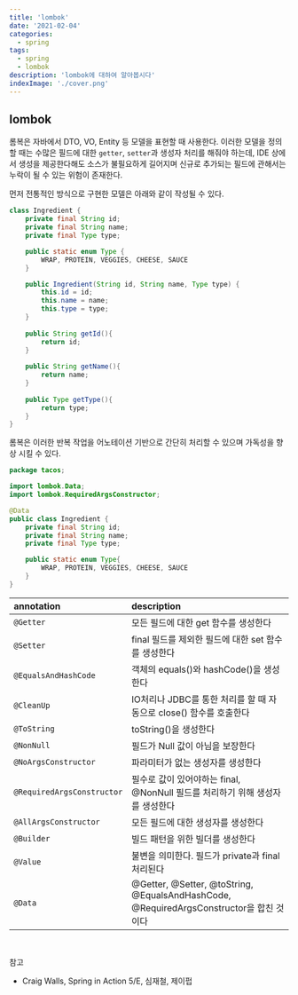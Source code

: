 ```yaml
---
title: 'lombok'
date: '2021-02-04'
categories:
  - spring
tags:
  - spring
  - lombok
description: 'lombok에 대하여 알아봅시다'
indexImage: './cover.png'
---
```


## lombok  

롬복은 자바에서 DTO, VO, Entity 등 모델을 표현할 때 사용한다. 
이러한 모델을 정의할 때는 수많은 필드에 대한 ```getter```, ```setter```과 생성자 처리를 해줘야 하는데, IDE 상에서 생성을 제공한다해도 소스가 불필요하게 길어지며 신규로 추가되는 필드에 관해서는 누락이 될 수 있는 위험이 존재한다. 

먼저 전통적인 방식으로 구현한 모델은 아래와 같이 작성될 수 있다. 

``` java
class Ingredient {
    private final String id;
    private final String name;
    private final Type type;

    public static enum Type {
        WRAP, PROTEIN, VEGGIES, CHEESE, SAUCE
    }

    public Ingredient(String id, String name, Type type) {
        this.id = id;
        this.name = name;
        this.type = type;
    }
    
    public String getId(){
        return id;
    }
    
    public String getName(){
        return name;
    }
    
    public Type getType(){
        return type;
    }
}
```

롬복은 이러한 반복 작업을 어노테이션 기반으로 간단히 처리할 수 있으며 가독성을 향상 시킬 수 있다. 

``` java
package tacos;

import lombok.Data;
import lombok.RequiredArgsConstructor;

@Data
public class Ingredient {
    private final String id;
    private final String name;
    private final Type type;

    public static enum Type{
        WRAP, PROTEIN, VEGGIES, CHEESE, SAUCE
    }
}
```

|annotation|description|
|:---|:---|
|```@Getter```|모든 필드에 대한 get 함수를 생성한다|
|```@Setter```|final 필드를 제외한 필드에 대한 set 함수를 생성한다|
|```@EqualsAndHashCode```|객체의 equals()와 hashCode()을 생성한다|
|```@CleanUp```|IO처리나 JDBC를 통한 처리를 할 때 자동으로 close() 함수를 호출한다|
|```@ToString```|toString()을 생성한다|
|```@NonNull```|필드가 Null 값이 아님을 보장한다|
|```@NoArgsConstructor```|파라미터가 없는 생성자를 생성한다|
|```@RequiredArgsConstructor```|필수로 값이 있어야하는 final, @NonNull 필드를 처리하기 위해 생성자를 생성한다|
|```@AllArgsConstructor```|모든 필드에 대한 생성자를 생성한다|
|```@Builder```|빌드 패턴을 위한 빌더를 생성한다|
|```@Value```|불변을 의미한다. 필드가 private과 final 처리된다|
|```@Data```|@Getter, @Setter, @toString, @EqualsAndHashCode, @RequiredArgsConstructor을 합친 것이다|

<br/>

참고  
- Craig Walls, Spring in Action 5/E, 심재철, 제이펍  